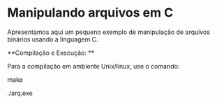 # Manipulando arquivos em C

Apresentamos aqui um pequeno exemplo de manipulação de arquivos binários 
usando a linguagem C. 

**Compilação e Execução: **

Para a compilação em ambiente Unix/linux, use o comando:

make

./arq.exe
